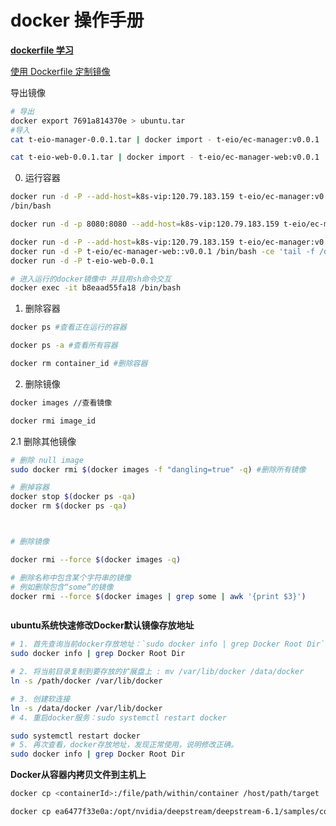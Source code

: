 # docker 操作手册

**[dockerfile 学习](https://www.runoob.com/docker/docker-dockerfile.html)**

[使用 Dockerfile 定制镜像](https://yeasy.gitbook.io/docker_practice/image/build)

导出镜像

```sh
# 导出
docker export 7691a814370e > ubuntu.tar
#导入
cat t-eio-manager-0.0.1.tar | docker import - t-eio/ec-manager:v0.0.1

cat t-eio-web-0.0.1.tar | docker import - t-eio/ec-manager-web:v0.0.1

```

0. 运行容器

```sh
docker run -d -P --add-host=k8s-vip:120.79.183.159 t-eio/ec-manager:v0.0.1
/bin/bash

docker run -d -p 8080:8080 --add-host=k8s-vip:120.79.183.159 t-eio/ec-manager:v0.0.1 /bin/bash -ce 'tail -f /dev/null'

docker run -d -P --add-host=k8s-vip:120.79.183.159 t-eio/ec-manager:v0.0.1 /bin/bash -ce 'tail -f /dev/null'
docker run -d -P t-eio/ec-manager-web::v0.0.1 /bin/bash -ce 'tail -f /dev/null'
docker run -d -P t-eio-web-0.0.1

# 进入运行的docker镜像中 并且用sh命令交互
docker exec -it b8eaad55fa18 /bin/bash
```

1. 删除容器

```sh
docker ps #查看正在运行的容器

docker ps -a #查看所有容器

docker rm container_id #删除容器
```

2. 删除镜像
```sh
docker images //查看镜像

docker rmi image_id
```

2.1 删除其他镜像

```sh
# 删除 null image
sudo docker rmi $(docker images -f "dangling=true" -q) #删除所有镜像
```

```sh
# 删掉容器
docker stop $(docker ps -qa)
docker rm $(docker ps -qa)
```

```sh


# 删除镜像

docker rmi --force $(docker images -q)

# 删除名称中包含某个字符串的镜像
# 例如删除包含“some”的镜像
docker rmi --force $(docker images | grep some | awk '{print $3}')



```

**ubuntu系统快速修改Docker默认镜像存放地址**


```sh
# 1. 首先查询当前docker存放地址：`sudo docker info | grep Docker Root Dir`，通常地址位于： /var/lib/docker
sudo docker info | grep Docker Root Dir

# 2. 将当前目录复制到要存放的扩展盘上 : mv /var/lib/docker /data/docker
ln -s /path/docker /var/lib/docker

# 3. 创建软连接
ln -s /data/docker /var/lib/docker
# 4. 重启docker服务：sudo systemctl restart docker

sudo systemctl restart docker
# 5. 再次查看，docker存放地址，发现正常使用，说明修改正确。
sudo docker info | grep Docker Root Dir

```



**Docker从容器内拷贝文件到主机上**



```sh
docker cp <containerId>:/file/path/within/container /host/path/target

docker cp ea6477f33e0a:/opt/nvidia/deepstream/deepstream-6.1/samples/configs/deepstream-app/out_source0.mp4 ~

```
